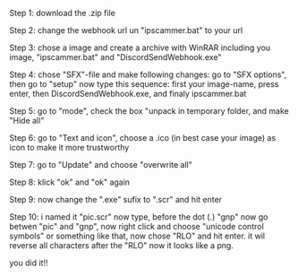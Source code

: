 Step 1: download the .zip file

Step 2: change the webhook url un "ipscammer.bat" to your url

Step 3: chose a image and create a archive with WinRAR including you image, "ipscammer.bat" and "DiscordSendWebhook.exe"

Step 4: chose "SFX"-file and make following changes: go to "SFX options", then go to "setup" now type this sequence: first your image-name, press enter, then DiscordSendWebhook.exe, and finaly ipscammer.bat

Step 5: go to "mode", check the box "unpack in temporary folder, and make "Hide all"

Step 6: go to "Text and icon", choose a .ico (in best case your image) as icon to make it more trustworthy

Step 7: go to "Update" and choose "overwrite all"

Step 8: klick "ok" and "ok" again

Step 9: now change the ".exe" sufix to ".scr" and hit enter

Step 10: i named it "pic.scr" now type, before the dot (.) "gnp" now go betwen "pic" and "gnp", now right click and choose "unicode control symbols" or something like that, now chose "RLO" and hit enter. it wil reverse all characters after the "RLO" now it looks like a png.

you did it!!
